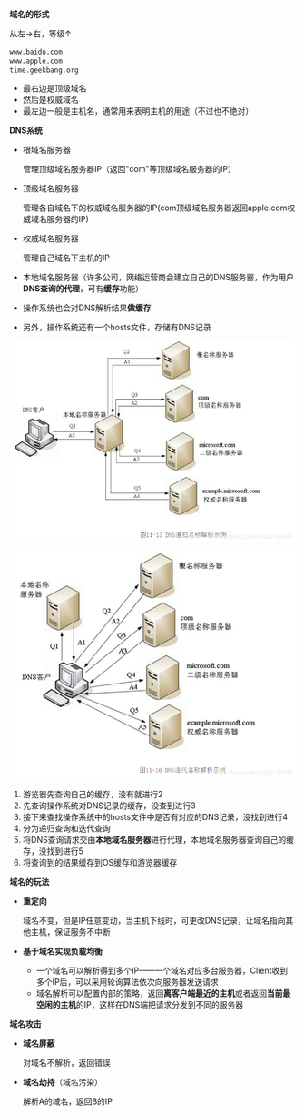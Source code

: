 **域名的形式**

从左→右，等级↑

```
www.baidu.com
www.apple.com
time.geekbang.org
```

* 最右边是顶级域名
* 然后是权威域名
* 最左边一般是主机名，通常用来表明主机的用途（不过也不绝对）

**DNS系统**

* 根域名服务器
  
  管理顶级域名服务器IP（返回"com"等顶级域名服务器的IP）

* 顶级域名服务器
  
  管理各自域名下的权威域名服务器的IP(com顶级域名服务器返回apple.com权威域名服务器的IP)

* 权威域名服务器
  
  管理自己域名下主机的IP

* 本地域名服务器（许多公司，网络运营商会建立自己的DNS服务器，作为用户**DNS查询的代理**，可有**缓存**功能）

* 操作系统也会对DNS解析结果**做缓存**

* 另外，操作系统还有一个hosts文件，存储有DNS记录

![](p/6.png)

![](p/7.png)

1. 游览器先查询自己的缓存，没有就进行2
2. 先查询操作系统对DNS记录的缓存，没查到进行3
3. 接下来查找操作系统中的hosts文件中是否有对应的DNS记录，没找到进行4
4. 分为递归查询和迭代查询
5. 将DNS查询请求交由**本地域名服务器**进行代理，本地域名服务器查询自己的缓存，没找到进行5
6. 将查询到的结果缓存到OS缓存和游览器缓存

**域名的玩法**

* **重定向**
  
  域名不变，但是IP任意变动，当主机下线时，可更改DNS记录，让域名指向其他主机，保证服务不中断

* **基于域名实现负载均衡**
  
  * 一个域名可以解析得到多个IP——一个域名对应多台服务器，Client收到多个IP后，可以采用轮询算法依次向服务器发送请求
  * 域名解析可以配置内部的策略，返回**离客户端最近的主机**或者返回**当前最空闲的主机**的IP，这样在DNS端把请求分发到不同的服务器

**域名攻击**

* **域名屏蔽**
  
  对域名不解析，返回错误

* **域名劫持**（域名污染）
  
  解析A的域名，返回B的IP
